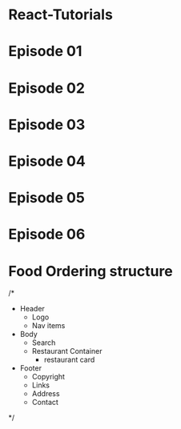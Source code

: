 # React-Tutorials
# Episode 01
# Episode 02
# Episode 03
# Episode 04 
# Episode 05
# Episode 06

# Food Ordering structure

/*
 * Header
   - Logo
   - Nav items
 * Body
   - Search
   - Restaurant Container
     - restaurant card
 * Footer
   - Copyright
   - Links
   - Address
   - Contact

*/


